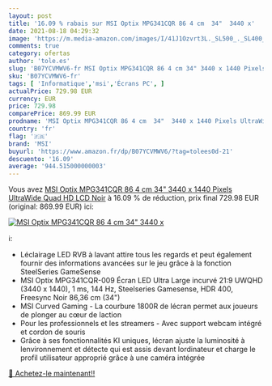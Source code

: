 ```yaml
---
layout: post
title: '16.09 % rabais sur MSI Optix MPG341CQR 86 4 cm  34"  3440 x'
date: 2021-08-18 04:29:32
image: 'https://m.media-amazon.com/images/I/41J1Ozvrt3L._SL500_._SL400_.jpg'
comments: true
category: ofertas
author: 'tole.es'
slug: 'B07YCVMWV6-fr MSI Optix MPG341CQR 86 4 cm 34" 3440 x 1440 Pixels...'
sku: 'B07YCVMWV6-fr'
tags: [ 'Informatique','msi','Écrans PC', ]
actualPrice: 729.98 EUR
currency: EUR
price: 729.98
comparePrice: 869.99 EUR
prodname: 'MSI Optix MPG341CQR 86 4 cm  34"  3440 x 1440 Pixels UltraWide Quad HD LCD Noir'
country: 'fr'
flag: '🇫🇷'
brand: 'MSI'
buyurl: 'https://www.amazon.fr/dp/B07YCVMWV6/?tag=tolees0d-21'
descuento: '16.09'
average: '944.515000000003'
---
```


Vous avez [MSI Optix MPG341CQR 86 4 cm  34"  3440 x 1440 Pixels UltraWide Quad HD LCD Noir](https://www.amazon.fr/dp/B07YCVMWV6/?tag=tolees0d-21)  à  16.09 % de réduction, prix final  729.98 EUR (original: 869.99 EUR) ici:

[![MSI Optix MPG341CQR 86 4 cm  34"  3440 x](https://m.media-amazon.com/images/I/41J1Ozvrt3L._SL500_._SL400_.jpg)](https://www.amazon.fr/dp/B07YCVMWV6/?tag=tolees0d-21)

ℹ️:

- Léclairage LED RVB à lavant attire tous les regards et peut également fournir des informations avancées sur le jeu grâce à la fonction SteelSeries GameSense
- MSI Optix MPG341CQR-009 Écran LED Ultra Large incurvé 21:9 UWQHD (3440 x 1440), 1 ms, 144 Hz, Steelseries Gamesense, HDR 400, Freesync Noir 86,36 cm (34")
- MSI Curved Gaming - La courbure 1800R de lécran permet aux joueurs de plonger au cœur de laction
- Pour les professionnels et les streamers - Avec support webcam intégré et cordon de souris
- Grâce à ses fonctionnalités KI uniques, lécran ajuste la luminosité à lenvironnement et détecte qui est assis devant lordinateur et charge le profil utilisateur approprié grâce à une caméra intégrée

[🛒 Achetez-le maintenant!!](https://www.amazon.fr/dp/B07YCVMWV6/?tag=tolees0d-21)
